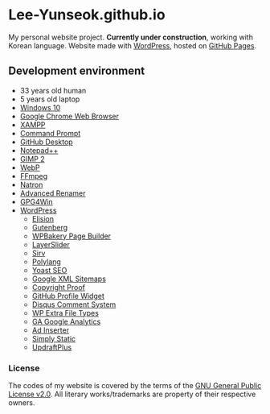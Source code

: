 # Lee-Yunseok.github.io
My personal website project. **Currently under construction**, working with Korean language. Website made with [WordPress](https://wordpress.org), hosted on [GitHub Pages](https://pages.github.com/).

## Development environment
- 33 years old human
- 5 years old laptop
- [Windows 10](https://www.microsoft.com/windows/get-windows-10)
- [Google Chrome Web Browser](https://www.google.com/chrome/)
- [XAMPP](https://www.apachefriends.org/)
- [Command Prompt](https://en.wikipedia.org/wiki/Cmd.exe)
- [GitHub Desktop](https://desktop.github.com/)
- [Notepad++](https://notepad-plus-plus.org/)
- [GIMP 2](https://www.gimp.org/)
- [WebP](https://developers.google.com/speed/webp/)
- [FFmpeg](https://www.ffmpeg.org/)
- [Natron](https://natrongithub.github.io/)
- [Advanced Renamer](https://www.advancedrenamer.com/)
- [GPG4Win](https://www.gpg4win.org/)
- [WordPress](https://wordpress.org)
  - [Elision](https://themeforest.net/item/elision-retina-multipurpose-wordpress-theme/6382990)
  - [Gutenberg](https://wordpress.org/plugins/gutenberg/)
  - [WPBakery Page Builder](https://codecanyon.net/item/visual-composer-page-builder-for-wordpress/242431)
  - [LayerSlider](https://codecanyon.net/item/layerslider-responsive-wordpress-slider-plugin/1362246)
  - [Sirv](https://wordpress.org/plugins/sirv/)
  - [Polylang](https://wordpress.org/plugins/polylang/)
  - [Yoast SEO](https://wordpress.org/plugins/wordpress-seo/)
  - [Google XML Sitemaps](https://wordpress.org/plugins/google-sitemap-generator/)
  - [Copyright Proof](https://wordpress.org/plugins/digiproveblog/)
  - [GitHub Profile Widget](https://wordpress.org/plugins/github-profile-widget/)
  - [Disqus Comment System](https://wordpress.org/plugins/disqus-comment-system/)
  - [WP Extra File Types](https://wordpress.org/plugins/wp-extra-file-types/)
  - [GA Google Analytics](https://wordpress.org/plugins/ga-google-analytics/)
  - [Ad Inserter](https://wordpress.org/plugins/ad-inserter/)
  - [Simply Static](https://wordpress.org/plugins/simply-static/)
  - [UpdraftPlus](https://wordpress.org/plugins/updraftplus/)

### License
The codes of my website is covered by the terms of the [GNU General Public License v2.0](https://github.com/lee-yunseok/Lee-Yunseok.github.io/blob/master/LICENSE). All literary works/trademarks are property of their respective owners.